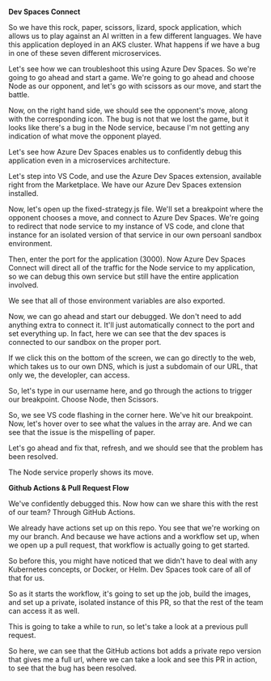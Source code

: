 **Dev Spaces Connect**

So we have this rock, paper, scissors, lizard, spock application, which allows us to play against an AI written in a few different languages. We have this application deployed in an AKS cluster. What happens if we have a bug in one of these seven different microservices. 

Let's see how we can troubleshoot this using Azure Dev Spaces. So we're going to go ahead and start a game. We're going to go ahead and choose Node as our opponent, and let's go with scissors as our move, and start the battle.

Now, on the right hand side, we should see the opponent's move, along with the corresponding icon. The bug is not that we lost the game, but it looks like there's a bug in the Node service, because I'm not getting any indication of what move the opponent played. 

Let's see how Azure Dev Spaces enables us to confidently debug this application even in a microservices architecture.

Let's step into VS Code, and use the Azure Dev Spaces extension, available right from the Marketplace. We have our Azure Dev Spaces extension installed. 

Now, let's open up the fixed-strategy.js file. We'll set a breakpoint where the opponent chooses a move, and connect to Azure Dev Spaces. We're going to redirect that node service to my instance of VS code, and clone that instance for an isolated version of that service in our own persoanl sandbox environment.

Then, enter the port for the application (3000). Now Azure Dev Spaces Connect will direct all of the traffic for the Node service to my application, so we can debug this own service but still have the entire application involved.

We see that all of those environment variables are also exported.

Now, we can go ahead and start our debugged. We don't need to add anything extra to connect it. It'll just automatically connect to the port and set everything up. In fact, here we can see that the dev spaces is connected to our sandbox on the proper port.

If we click this on the bottom of the screen, we can go directly to the web, which takes us to our own DNS, which is just a subdomain of our URL, that only we, the developler, can access.

So, let's type in our username here, and go through the actions to trigger our breakpoint. Choose Node, then Scissors. 

So, we see VS code flashing in the corner here. We've hit our breakpoint. Now, let's hover over to see what the values in the array are. And we can see that the issue is the mispelling of paper. 

Let's go ahead and fix that, refresh, and we should see that the problem has been resolved. 

The Node service properly shows its move.

**Github Actions & Pull Request Flow**

We've confidently debugged this. Now how can we share this with the rest of our team? Through GitHub Actions.

We already have actions set up on this repo. You see that we're working on my our branch. And because we have actions and a workflow set up, when we open up a pull request, that workflow is actually going to get started.

So before this, you might have noticed that we didn't have to deal with any Kubernetes concepts, or Docker, or Helm. Dev Spaces took care of all of that for us.

So as it starts the workflow, it's going to set up the job, build the images, and set up a private, isolated instance of this PR, so that the rest of the team can access it as well. 

This is going to take a while to run, so let's take a look at a previous pull request.

So here, we can see that the GitHub actions bot adds a private repo version that gives me a full url, where we can take a look and see this PR in action, to see that the bug has been resolved.



